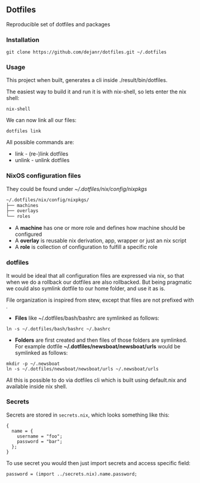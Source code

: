 ## Dotfiles

Reproducible set of dotfiles and packages

### Installation

```
git clone https://github.com/dejanr/dotfiles.git ~/.dotfiles
```

### Usage

This project when built, generates a cli inside ./result/bin/dotfiles.

The easiest way to build it and run it is with nix-shell, so lets enter the nix shell:

```
nix-shell
```

We can now link all our files:

```
dotfiles link
```

All possible commands are:

- link - (re-)link dotfiles
- unlink - unlink dotfiles

### NixOS configuration files

They could be found under _~/.dotfiles/nix/config/nixpkgs_

```bash
~/.dotfiles/nix/config/nixpkgs/
├── machines
├── overlays
└── roles
```

- A **machine** has one or more role and defines how machine should be configured
- A **overlay** is reusable nix derivation, app, wrapper or just an nix script
- A **role** is collection of configuration to fulfill a specific role

### dotfiles

It would be ideal that all configuration files are expressed via nix, so that when
we do a rollback our dotfiles are also rollbacked. But being pragmatic we could also
symlink dotfile to our home folder, and use it as is.

File organization is inspired from stew, except that files are not prefixed with _._

- __Files__ like ~/.dotfiles/bash/bashrc are symlinked as follows:
```
ln -s ~/.dotfiles/bash/bashrc ~/.bashrc
```

- __Folders__ are first created and then files of those folders are symlinked.
For example dotfile __~/.dotfiles/newsboat/newsboat/urls__ would be symlinked as follows:

```
mkdir -p ~/.newsboat
ln -s ~/.dotfiles/newsboat/newsboat/urls ~/.newsboat/urls
```

All this is possible to do via dotfiles cli which is built using default.nix and available inside nix shell.

### Secrets

Secrets are stored in `secrets.nix`, which looks something like this:

```
{
  name = {
    username = "foo";
    password = "bar";
  };
}
```

To use secret you would then just import secrets and access specific field:

```
password = (import ../secrets.nix).name.password;
```
